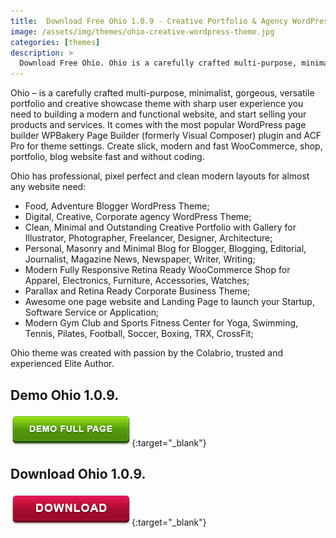 ```yaml
---
title:  Download Free Ohio 1.0.9 - Creative Portfolio & Agency WordPress Theme
image: /assets/img/themes/ohio-creative-wordpress-theme.jpg
categories: [themes]
description: >
  Download Free Ohio. Ohio is a carefully crafted multi-purpose, minimalist, gorgeous, versatile portfolio and creative showcase theme with sharp user experience you need to building a modern and functional website, and start selling your products and services.
---
```


Ohio – is a carefully crafted multi-purpose, minimalist, gorgeous, versatile portfolio and creative showcase theme with sharp user experience you need to building a modern and functional website, and start selling your products and services. It comes with the most popular WordPress page builder WPBakery Page Builder (formerly Visual Composer) plugin and ACF Pro for theme settings. Create slick, modern and fast WooCommerce, shop, portfolio, blog website fast and without coding.  

Ohio has professional, pixel perfect and clean modern layouts for almost any website need:  

* Food, Adventure Blogger WordPress Theme;  
* Digital, Creative, Corporate agency WordPress Theme;
* Clean, Minimal and Outstanding Creative Portfolio with Gallery for Illustrator, Photographer, Freelancer, Designer, Architecture;
* Personal, Masonry and Minimal Blog for Blogger, Blogging, Editorial, Journalist, Magazine News, Newspaper, Writer, Writing;
* Modern Fully Responsive Retina Ready WooCommerce Shop for Apparel, Electronics, Furniture, Accessories, Watches;
* Parallax and Retina Ready Corporate Business Theme;
* Awesome one page website and Landing Page to launch your Startup, Software Service or Application;
* Modern Gym Club and Sports Fitness Center for Yoga, Swimming, Tennis, Pilates, Football, Soccer, Boxing, TRX, CrossFit;    

Ohio theme was created with passion by the Colabrio, trusted and experienced Elite Author.  



## Demo Ohio 1.0.9. 
[![button](/assets/img/demo.png)](https://themeforest.net/item/ohio-creative-wordpress-theme/25193838){:target="_blank"}  

## Download Ohio 1.0.9.  
[![button](/assets/img/download.png)](http://gestyy.com/e05PQu){:target="_blank"}  
